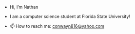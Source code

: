- Hi, I’m Nathan

- I am a computer science student at Florida State University!

- 📫 How to reach me: conwayn816@yahoo.com

<!---
conwayn816/conwayn816 is a ✨ special ✨ repository because its `README.md` (this file) appears on your GitHub profile.
You can click the Preview link to take a look at your changes.
--->
